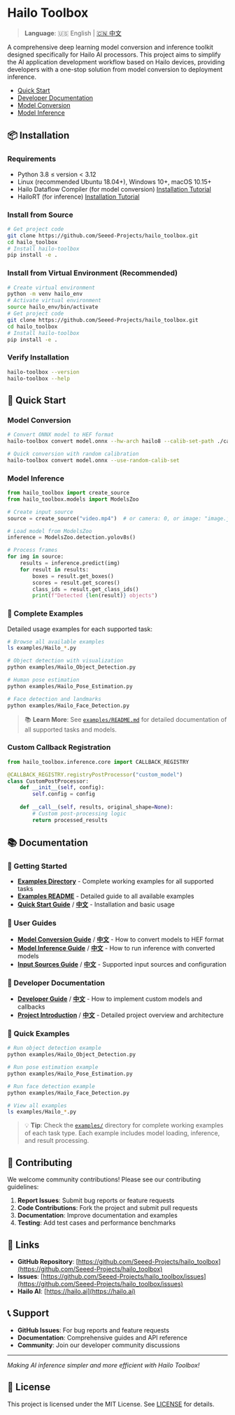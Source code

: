  # Hailo Toolbox

> **Language**: 🇺🇸 English | [🇨🇳 中文](README_zh.md)

A comprehensive deep learning model conversion and inference toolkit designed specifically for Hailo AI processors. This project aims to simplify the AI application development workflow based on Hailo devices, providing developers with a one-stop solution from model conversion to deployment inference.

- [Quick Start](docs/en/GET_STAR.md)
- [Developer Documentation](docs/en/DEV.md)
- [Model Conversion](docs/en/CONVERT.md)
- [Model Inference](docs/en/INFERENCE.md)


## 📦 Installation

### Requirements
- Python 3.8 ≤ version < 3.12
- Linux (recommended Ubuntu 18.04+), Windows 10+, macOS 10.15+
- Hailo Dataflow Compiler (for model conversion) [Installation Tutorial](https://wiki.seeedstudio.com/tutorial_of_ai_kit_with_raspberrypi5_about_yolov8n_object_detection/)
- HailoRT (for inference) [Installation Tutorial](https://wiki.seeedstudio.com/benchmark_on_rpi5_and_cm4_running_yolov8s_with_rpi_ai_kit/)

### Install from Source
```bash
# Get project code
git clone https://github.com/Seeed-Projects/hailo_toolbox.git
cd hailo_toolbox
# Install hailo-toolbox
pip install -e .
```

### Install from Virtual Environment (Recommended)

```bash
# Create virtual environment
python -m venv hailo_env
# Activate virtual environment
source hailo_env/bin/activate
# Get project code
git clone https://github.com/Seeed-Projects/hailo_toolbox.git
cd hailo_toolbox
# Install hailo-toolbox
pip install -e .
```

### Verify Installation
```bash
hailo-toolbox --version
hailo-toolbox --help
```

## 🚀 Quick Start

### Model Conversion
```bash
# Convert ONNX model to HEF format
hailo-toolbox convert model.onnx --hw-arch hailo8 --calib-set-path ./calibration_data

# Quick conversion with random calibration
hailo-toolbox convert model.onnx --use-random-calib-set
```

### Model Inference
```python
from hailo_toolbox import create_source
from hailo_toolbox.models import ModelsZoo

# Create input source
source = create_source("video.mp4")  # or camera: 0, or image: "image.jpg"

# Load model from ModelsZoo
inference = ModelsZoo.detection.yolov8s()

# Process frames
for img in source:
    results = inference.predict(img)
    for result in results:
        boxes = result.get_boxes()
        scores = result.get_scores()
        class_ids = result.get_class_ids()
        print(f"Detected {len(result)} objects")
```

### 📖 Complete Examples
Detailed usage examples for each supported task:

```bash
# Browse all available examples
ls examples/Hailo_*.py

# Object detection with visualization
python examples/Hailo_Object_Detection.py

# Human pose estimation
python examples/Hailo_Pose_Estimation.py

# Face detection and landmarks
python examples/Hailo_Face_Detection.py
```

> 📚 **Learn More**: See [`examples/README.md`](examples/README.md) for detailed documentation of all supported tasks and models.

### Custom Callback Registration
```python
from hailo_toolbox.inference.core import CALLBACK_REGISTRY

@CALLBACK_REGISTRY.registryPostProcessor("custom_model")
class CustomPostProcessor:
    def __init__(self, config):
        self.config = config
    
    def __call__(self, results, original_shape=None):
        # Custom post-processing logic
        return processed_results
```

## 📚 Documentation

### 🚀 Getting Started
- **[Examples Directory](examples/)** - Complete working examples for all supported tasks
- **[Examples README](examples/README.md)** - Detailed guide to all available examples
- **[Quick Start Guide](docs/en/GET_STAR.md)** / **[中文](docs/zh/GET_STAR.md)** - Installation and basic usage

### 📖 User Guides  
- **[Model Conversion Guide](docs/en/CONVERT.md)** / **[中文](docs/zh/CONVERT.md)** - How to convert models to HEF format
- **[Model Inference Guide](docs/en/INFERENCE.md)** / **[中文](docs/zh/INFERENCE.md)** - How to run inference with converted models
- **[Input Sources Guide](docs/en/SOURCE.md)** / **[中文](docs/zh/SOURCE.md)** - Supported input sources and configuration

### 🔧 Developer Documentation
- **[Developer Guide](docs/en/DEV.md)** / **[中文](docs/zh/DEV.md)** - How to implement custom models and callbacks
- **[Project Introduction](docs/en/INTRODUCE.md)** / **[中文](docs/zh/INTRODUCE.md)** - Detailed project overview and architecture



### 🚀 Quick Examples

```bash
# Run object detection example
python examples/Hailo_Object_Detection.py

# Run pose estimation example  
python examples/Hailo_Pose_Estimation.py

# Run face detection example
python examples/Hailo_Face_Detection.py

# View all examples
ls examples/Hailo_*.py
```

> 💡 **Tip**: Check the [`examples/`](examples/) directory for complete working examples of each task type. Each example includes model loading, inference, and result processing.


## 🤝 Contributing

We welcome community contributions! Please see our contributing guidelines:

1. **Report Issues**: Submit bug reports or feature requests
2. **Code Contributions**: Fork the project and submit pull requests
3. **Documentation**: Improve documentation and examples
4. **Testing**: Add test cases and performance benchmarks



## 🔗 Links

- **GitHub Repository**: [https://github.com/Seeed-Projects/hailo_toolbox](https://github.com/Seeed-Projects/hailo_toolbox)
- **Issues**: [https://github.com/Seeed-Projects/hailo_toolbox/issues](https://github.com/Seeed-Projects/hailo_toolbox/issues)
- **Hailo AI**: [https://hailo.ai](https://hailo.ai)

## 📞 Support

- **GitHub Issues**: For bug reports and feature requests
- **Documentation**: Comprehensive guides and API reference
- **Community**: Join our developer community discussions

---

*Making AI inference simpler and more efficient with Hailo Toolbox!* 

## 📄 License

This project is licensed under the MIT License. See [LICENSE](LICENSE) for details.